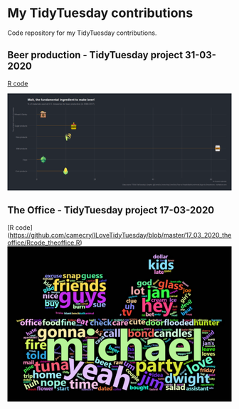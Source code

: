 # My TidyTuesday contributions 

Code repository for my TidyTuesday contributions.  


## Beer production - TidyTuesday project 31-03-2020
[R code](https://github.com/camecry/ILoveTidyTuesday/blob/master/31_03_2020_beerproduction/R_code_beer.R) 

![GitHub Logo](https://github.com/camecry/ILoveTidyTuesday/blob/master/31_03_2020_beerproduction/Rplot_beer_materials.png?raw=true) 

## The Office - TidyTuesday project 17-03-2020
[R code] (https://github.com/camecry/ILoveTidyTuesday/blob/master/17_03_2020_theoffice/Rcode_theoffice.R)
![The Office plot](https://github.com/camecry/ILoveTidyTuesday/blob/master/17_03_2020_theoffice/plot_desk.png?raw=true)

